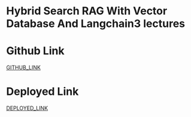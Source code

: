 # Hybrid Search RAG With Vector Database And Langchain3 lectures

# Github Link

[GITHUB_LINK](https://github.com/rupali-12/Ex_42_Hybrid_search_RAG)

# Deployed Link

[DEPLOYED_LINK](https://ex42hybridsearchrag-kxhrvaypbyvnomafakd9sf.streamlit.app/)

